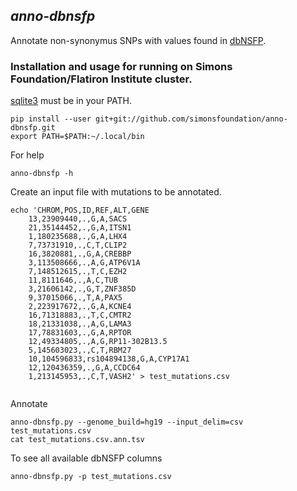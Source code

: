 ## _anno-dbnsfp_

Annotate non-synonymus SNPs with values found in [dbNSFP](https://sites.google.com/site/jpopgen/dbNSFP).
    
### Installation and usage for running on Simons Foundation/Flatiron Institute cluster. 

[sqlite3](http://www.sqlite.org/download.html) must be in your PATH.

```
pip install --user git+git://github.com/simonsfoundation/anno-dbnsfp.git
export PATH=$PATH:~/.local/bin
```

For help
```
anno-dbnsfp -h
```

Create an input file with mutations to be annotated.
```
echo 'CHROM,POS,ID,REF,ALT,GENE
    13,23909440,.,G,A,SACS
    21,35144452,.,G,A,ITSN1
    1,180235688,.,G,A,LHX4
    7,73731910,.,C,T,CLIP2
    16,3820881,.,G,A,CREBBP
    3,113508666,.,A,G,ATP6V1A
    7,148512615,.,T,C,EZH2
    11,8111646,.,A,C,TUB
    3,21606142,.,G,T,ZNF385D
    9,37015066,.,T,A,PAX5
    2,223917672,.,G,A,KCNE4
    16,71318883,.,T,C,CMTR2
    18,21331038,.,A,G,LAMA3
    17,78831603,.,G,A,RPTOR
    12,49334805,.,A,G,RP11-302B13.5
    5,145603023,.,C,T,RBM27
    10,104596833,rs104894138,G,A,CYP17A1
    12,120436359,.,G,A,CCDC64
    1,213145953,.,C,T,VASH2' > test_mutations.csv
    
```

Annotate

```
anno-dbnsfp.py --genome_build=hg19 --input_delim=csv test_mutations.csv
cat test_mutations.csv.ann.tsv
```

To see all available dbNSFP columns
```
anno-dbnsfp.py -p test_mutations.csv 
```




